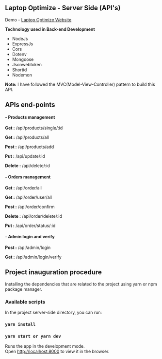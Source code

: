 ## Laptop Optimize - Server Side (API's)

Demo - [Laptop Optimize Website](https://minhaj-laptopoptimize.web.app)

**Technology used in Back-end Development**

- NodeJs
- ExpressJs
- Cors
- Dotenv
- Mongoose
- Jsonwebtoken
- Shortid
- Nodemon

**Note:** I have followed the MVC(Model-View-Controller) pattern to build this API.

## APIs end-points

#### - Products management

**Get :** /api/products/single/:id

**Get :** /api/products/all

**Post :** /api/products/add

**Put :** /api/update/:id

**Delete :** /api/delete/:id

#### - Orders management

**Get :** /api/order/all

**Get :** /api/order/user/all

**Post :** /api/order/confirm

**Delete :** /api/order/delete/:id

**Put :** /api/order/status/:id

#### - Admin login and verify

**Post :** /api/admin/login

**Get :** /api/admin/login/verify

## Project inauguration procedure

Installing the dependencies that are related to the project using yarn or npm package manager.

### Available scripts

In the project server-side directory, you can run:

### `yarn install`

### `yarn start or yarn dev`

Runs the app in the development mode.\
Open [http://localhost:8000](http://localhost:8000) to view it in the browser.
